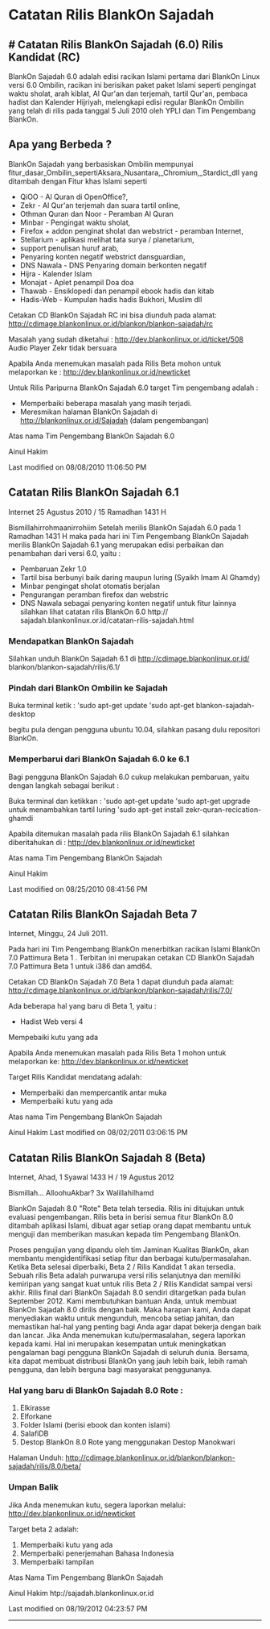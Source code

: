# Catatan Rilis BlankOn Sajadah

## # Catatan Rilis BlankOn Sajadah (6.0) Rilis Kandidat (RC) 

BlankOn Sajadah 6.0 adalah edisi racikan Islami pertama dari BlankOn Linux versi 6.0 Ombilin, racikan ini berisikan paket paket Islami seperti pengingat
waktu sholat, arah kiblat, Al Qur'an dan terjemah, tartil Qur'an, pembaca hadist dan Kalender Hijriyah, melengkapi edisi regular BlankOn Ombilin yang
telah di rilis pada tanggal 5 Juli 2010 oleh YPLI dan Tim Pengembang BlankOn.

## Apa yang Berbeda ?
BlankOn Sajadah yang berbasiskan Ombilin mempunyai fitur_dasar_Ombilin_sepertiAksara_Nusantara,_Chromium,_Stardict_dll yang ditambah dengan Fitur khas Islami
seperti
   * QiOO - Al Quran di OpenOffice?,
   * Zekr - Al Qur'an terjemah dan suara tartil online,
   * Othman Quran dan Noor - Peramban Al Quran
   * Minbar - Pengingat waktu sholat,
   * Firefox + addon penginat sholat dan webstrict - peramban Internet,
   * Stellarium - aplikasi melihat tata surya / planetarium,
   * support penulisan huruf arab,
   * Penyaring konten negatif webstrict dansguardian,
   * DNS Nawala - DNS Penyaring domain berkonten negatif
   * Hijra - Kalender Islam
   * Monajat - Aplet penampil Doa doa
   * Thawab - Ensiklopedi dan penampil ebook hadis dan kitab
   * Hadis-Web - Kumpulan hadis hadis Bukhori, Muslim dll

Cetakan CD BlankOn Sajadah RC ini bisa diunduh pada alamat:
​http://cdimage.blankonlinux.or.id/blankon/blankon-sajadah/rc

Masalah yang sudah diketahui :
​http://dev.blankonlinux.or.id/ticket/508 Audio Player Zekr tidak bersuara

Apabila Anda menemukan masalah pada Rilis Beta mohon untuk melaporkan ke :
​http://dev.blankonlinux.or.id/newticket

Untuk Rilis Paripurna BlankOn Sajadah 6.0 target Tim pengembang adalah :
   * Memperbaiki beberapa masalah yang masih terjadi.
   * Meresmikan halaman BlankOn Sajadah di ​http://blankonlinux.or.id/Sajadah      (dalam pengembangan)

Atas nama Tim Pengembang BlankOn Sajadah 6.0

Ainul Hakim

Last modified on 08/08/2010 11:06:50 PM

## Catatan Rilis BlankOn Sajadah 6.1
Internet 25 Agustus 2010 / 15 Ramadhan 1431 H

Bismillahirrohmaanirrohiim
Setelah merilis BlankOn Sajadah 6.0 pada 1 Ramadhan 1431 H maka pada hari ini
Tim Pengembang BlankOn Sajadah merilis BlankOn Sajadah 6.1 yang merupakan edisi
perbaikan dan penambahan dari versi 6.0, yaitu :
   * Pembaruan Zekr 1.0
   * Tartil bisa berbunyi baik daring maupun luring (Syaikh Imam Al Ghamdy)
   * Minbar pengingat sholat otomatis berjalan
   * Pengurangan peramban firefox dan webstric
   * DNS Nawala sebagai penyaring konten negatif
untuk fitur lainnya silahkan lihat catatan rilis BlankOn 6.0 ​http://
sajadah.blankonlinux.or.id/catatan-rilis-sajadah.html

### Mendapatkan BlankOn Sajadah
Silahkan unduh BlankOn Sajadah 6.1 di ​http://cdimage.blankonlinux.or.id/
blankon/blankon-sajadah/rilis/6.1/

### Pindah dari BlankOn Ombilin ke Sajadah
Buka terminal ketik :
'sudo apt-get update
'sudo apt-get blankon-sajadah-desktop

begitu pula dengan pengguna ubuntu 10.04, silahkan pasang dulu repositori BlankOn.

### Memperbarui dari BlankOn Sajadah 6.0 ke 6.1
Bagi pengguna BlankOn Sajadah 6.0 cukup melakukan pembaruan, yaitu dengan
langkah sebagai berikut :

Buka terminal dan ketikkan :
'sudo apt-get update
'sudo apt-get upgrade
untuk menambahkan tartil luring
'sudo apt-get install zekr-quran-recication-ghamdi

Apabila ditemukan masalah pada rilis BlankOn Sajadah 6.1 silahkan diberitahukan
di : ​http://dev.blankonlinux.or.id/newticket

Atas nama Tim Pengembang BlankOn Sajadah

Ainul Hakim

Last modified on 08/25/2010 08:41:56 PM


## Catatan Rilis BlankOn Sajadah Beta 7

Internet, Minggu, 24 Juli 2011.

Pada hari ini Tim Pengembang BlankOn menerbitkan racikan Islami BlankOn 7.0
Pattimura Beta 1 . Terbitan ini merupakan cetakan CD BlankOn Sajadah 7.0
Pattimura Beta 1 untuk i386 dan amd64.

Cetakan CD BlankOn Sajadah 7.0 Beta 1 dapat diunduh pada alamat:
​http://cdimage.blankonlinux.or.id/blankon/blankon-sajadah/rilis/7.0/

Ada beberapa hal yang baru di Beta 1, yaitu :
   * Hadist Web versi 4

Mempebaiki kutu yang ada

Apabila Anda menemukan masalah pada Rilis Beta 1 mohon untuk melaporkan ke:
​http://dev.blankonlinux.or.id/newticket

Target Rilis Kandidat mendatang adalah:
   * Memperbaiki dan mempercantik antar muka
   * Memperbaiki kutu yang ada

Atas nama Tim Pengembang BlankOn Sajadah

Ainul Hakim
Last modified on 08/02/2011 03:06:15 PM


## Catatan Rilis BlankOn Sajadah 8 (Beta)
Internet, Ahad, 1 Syawal 1433 H / 19 Agustus 2012

Bismillah... AlloohuAkbar? 3x Walillahilhamd

BlankOn Sajadah 8.0 "Rote" Beta telah tersedia. Rilis ini ditujukan untuk
evaluasi pengembangan. Rilis beta in berisi semua fitur BlankOn 8.0 ditambah
aplikasi Islami, dibuat agar setiap orang dapat membantu untuk menguji dan
memberikan masukan kepada tim Pengembang BlankOn.

Proses pengujian yang dipandu oleh tim Jaminan Kualitas BlankOn, akan membantu
mengidentifikasi setiap fitur dan berbagai kutu/permasalahan. Ketika Beta
selesai diperbaiki, Beta 2 / Rilis Kandidat 1 akan tersedia. Sebuah rilis Beta
adalah purwarupa versi rilis selanjutnya dan memiliki kemiripan yang sangat
kuat untuk rilis Beta 2 / Rilis Kandidat sampai versi akhir. Rilis final dari
BlankOn Sajadah 8.0 sendiri ditargetkan pada bulan September 2012.
Kami membutuhkan bantuan Anda, untuk membuat BlankOn Sajadah 8.0 dirilis dengan
baik. Maka harapan kami, Anda dapat menyediakan waktu untuk mengunduh, mencoba
setiap jahitan, dan memastikan hal-hal yang penting bagi Anda agar dapat
bekerja dengan baik dan lancar. Jika Anda menemukan kutu/permasalahan, segera
laporkan kepada kami. Hal ini merupakan kesempatan untuk meningkatkan
pengalaman bagi pengguna BlankOn Sajadah di seluruh dunia. Bersama, kita dapat
membuat distribusi BlankOn yang jauh lebih baik, lebih ramah pengguna, dan
lebih berguna bagi masyarakat penggunanya.

### Hal yang baru di BlankOn Sajadah 8.0 Rote :
   1. Elkirasse
   2. Elforkane
   3. Folder Islami (berisi ebook dan konten islami)
   4. SalafiDB
   5. Destop BlankOn 8.0 Rote yang menggunakan Destop Manokwari

Halaman Unduh: ​http://cdimage.blankonlinux.or.id/blankon/blankon-sajadah/rilis/8.0/beta/

### Umpan Balik
Jika Anda menemukan kutu, segera laporkan melalui:
​http://dev.blankonlinux.or.id/newticket

Target beta 2 adalah:
   1. Memperbaiki kutu yang ada
   2. Memperbaiki penerjemahan Bahasa Indonesia
   3. Memperbaiki tampilan

Atas Nama Tim Pengembang BlankOn Sajadah

Ainul Hakim htp://sajadah.blankonlinux.or.id

Last modified on 08/19/2012 04:23:57 PM



---
 




